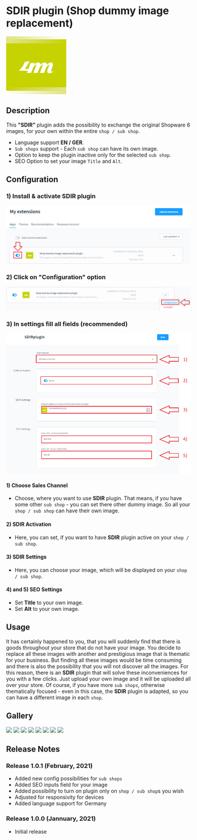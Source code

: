 # SDIR plugin (Shop dummy image replacement)

![header image](https://github.com/4mDeveloper/Plugins-documentation/blob/main/SDIR%20plugin/SDIR%20images%20for%20documentation/4m-media-logo.png?raw=true)

## Description

This <strong>"SDIR"</strong> plugin adds the possibility to exchange the original Shopware 6 images, for your own within the entire `shop / sub shop`.

* Language support <strong>EN / GER</strong>.
* `Sub shops` support - Each `sub shop` can have its own image.
* Option to keep the plugin inactive only for the selected `sub shop`.
* SEO Option to set your image `Title` and `Alt`.

## Configuration

### 1) Install & activate SDIR plugin 

![header image](https://github.com/4mDeveloper/Plugins-documentation/blob/main/SDIR%20plugin/SDIR%20images%20for%20documentation/00-Plugin-SDIR-Activation.png?raw=true)

### 2) Click on "Configuration" option 

![header image](https://github.com/4mDeveloper/Plugins-documentation/blob/main/SDIR%20plugin/SDIR%20images%20for%20documentation/01-Plugin-SDIR-Configuration.png?raw=true)

### 3) In settings fill all fields (recommended)

![header image](https://github.com/4mDeveloper/Plugins-documentation/blob/main/SDIR%20plugin/SDIR%20images%20for%20documentation/02-Plugin-SDIR-Configuration-Settings.png?raw=true)

#### 1) Choose <strong>Sales Channel</strong>
* Choose, where you want to use <strong>SDIR</strong> plugin. That means, if you have some other `sub shop` - you can set there other dummy image. So all your `shop / sub shop` can have their own image. 

#### 2) <strong>SDIR Activation</strong>
* Here, you can set, if you want to have <strong>SDIR</strong> plugin active on your `shop / sub shop`.

#### 3) <strong>SDIR Settings</strong>
* Here, you can choose your image, which will be displayed on your `shop / sub shop`.

#### 4) and 5) <strong>SEO Settings</strong>
* Set <strong>Title</strong> to your own image.
* Set <strong>Alt</strong> to your own image.


<!--dummy text [dummy](../dummy.md). + images -->
## Usage

It has certainly happened to you, that you will suddenly find that there is goods throughout your store that do not have your image.
You decide to replace all these images with another and prestigious image that is thematic for your business. But finding all these images would be time consuming and there is also the possibility that you will not discover all the images. For this reason, there is an <strong>SDIR</strong> plugin that will solve these inconveniences for you with a few clicks. Just upload your own image and it will be uploaded all over your store. Of course, if you have more `sub shops`, otherwise thematically focused - even in this case, the <strong>SDIR</strong> plugin is adapted, so you can have a different image in each `shop`.


## Gallery
<!-- https://felixhayashi.github.io/ReadmeGalleryCreatorForGitHub/ -->

<img src="https://user-images.githubusercontent.com/99150908/153189338-5fbeaed3-0f3c-4db1-8163-3a11c0d3e615.png" width="45%"></img> <img src="https://user-images.githubusercontent.com/99150908/153189342-1812e0e7-126b-4eab-8175-2a689f267d03.png" width="45%"></img> <img src="https://user-images.githubusercontent.com/99150908/153189345-08b84048-00b7-4ad0-9d34-ea1ec377c23d.png" width="45%"></img> <img src="https://user-images.githubusercontent.com/99150908/153189348-99d56766-b6b4-44d4-a210-cfe9b66e0d6f.png" width="45%"></img> <img src="https://user-images.githubusercontent.com/99150908/153189350-c32a2072-3f08-4492-ad48-559f30c7f405.png" width="45%"></img> <img src="https://user-images.githubusercontent.com/99150908/153189352-827c5c4d-bf44-4189-8ec6-cf57f2f4c62c.png" width="45%"></img> <img src="https://user-images.githubusercontent.com/99150908/153189355-fb20044c-5cd8-4a64-a25a-1f70764ba2fa.png" width="45%"></img> <img src="https://user-images.githubusercontent.com/99150908/153189359-b13d390c-ff7a-4c59-8682-4232f6d862f7.png" width="45%"></img> 


## Release Notes

### Release 1.0.1 (February, 2021)
* Added new config possibilities for `sub shops`
* Added SEO inputs field for your image
* Added possibility to turn on plugin only on `shop / sub shop`s you wish
* Adjusted for responsivity for devices
* Added language support for Germany

### Release 1.0.0 (Jannuary, 2021)
* Initial release
